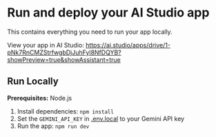 # Run and deploy your AI Studio app

This contains everything you need to run your app locally.

View your app in AI Studio: https://ai.studio/apps/drive/1-pNk7RnCMZStrfwgbDjJuhFyl8NfDQYB?showPreview=true&showAssistant=true

## Run Locally

**Prerequisites:**  Node.js


1. Install dependencies:
   `npm install`
2. Set the `GEMINI_API_KEY` in [.env.local](.env.local) to your Gemini API key
3. Run the app:
   `npm run dev`
